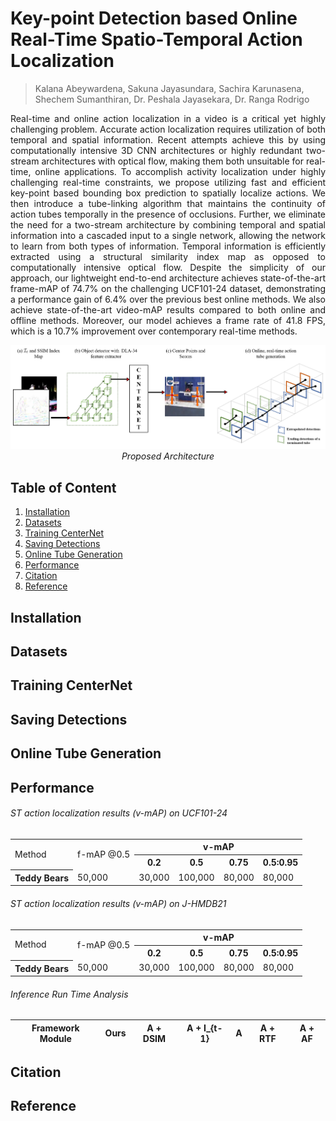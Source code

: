 # Key-point Detection based Online Real-Time Spatio-Temporal Action Localization
> Kalana Abeywardena, Sakuna Jayasundara, Sachira Karunasena, Shechem Sumanthiran, Dr. Peshala Jayasekara, Dr. Ranga Rodrigo

<p align='justify'>
Real-time and online action localization in a video is a critical yet highly challenging problem. Accurate action localization requires utilization of both temporal and spatial information. Recent attempts achieve this by using computationally intensive 3D CNN architectures or highly redundant two-stream architectures with optical flow, making them both unsuitable for real-time, online applications. To accomplish activity localization under highly challenging real-time constraints, we propose utilizing fast and efficient key-point based bounding box prediction to spatially localize actions. We then introduce a tube-linking algorithm that maintains the continuity of action tubes temporally in the presence of occlusions. Further, we eliminate the need for a two-stream architecture by combining temporal and spatial information into a cascaded input to a single network, allowing the network to learn from both types of information. Temporal information is efficiently extracted using a structural similarity index map as opposed to computationally intensive optical flow. Despite the simplicity of our approach, our lightweight end-to-end architecture achieves state-of-the-art frame-mAP of 74.7% on the challenging UCF101-24 dataset, demonstrating a performance gain of 6.4% over the previous best online methods. We also achieve state-of-the-art video-mAP results compared to
both online and offline methods. Moreover, our model achieves a frame rate of 41.8 FPS, which is a 10.7% improvement over contemporary real-time methods.
</p>

<p align="center">
  <img src="figures/NewArchitecture.png">
  <em>Proposed Architecture</em>
</p>

## Table of Content
  1. [Installation](#installation)
  2. [Datasets](#datasets)
  3. [Training CenterNet](#centernet)
  3. [Saving Detections](#detections)
  4. [Online Tube Generation](#tubegeneration)
  5. [Performance](#performance)
  6. [Citation](#citation)
  7. [Reference](#reference)

## Installation

## Datasets

## Training CenterNet

## Saving Detections

## Online Tube Generation

## Performance

###### ST action localization results (v-mAP) on UCF101-24
<table>
  <col>
  <colgroup span="4"></colgroup>
  
  <tr>
    <td rowspan="2">Method</td>
    <td rowspan="2">f-mAP @0.5</td>
    <th colspan="4" scope="colgroup">v-mAP</th>
  </tr>
  <tr>
    <th scope="col">0.2</th>
    <th scope="col">0.5</th>
    <th scope="col">0.75</th>
    <th scope="col">0.5:0.95</th>
  </tr>
  <tr>
    <th scope="row">Teddy Bears</th>
    <td>50,000</td>
    <td>30,000</td>
    <td>100,000</td>
    <td>80,000</td>
    <td>80,000</td>
  </tr>
</table>

###### ST action localization results (v-mAP) on J-HMDB21
<table>
  <col>
  <colgroup span="4"></colgroup>
  
  <tr>
    <td rowspan="2">Method</td>
    <td rowspan="2">f-mAP @0.5</td>
    <th colspan="4" scope="colgroup">v-mAP</th>
  </tr>
  <tr>
    <th scope="col">0.2</th>
    <th scope="col">0.5</th>
    <th scope="col">0.75</th>
    <th scope="col">0.5:0.95</th>
  </tr>
  <tr>
    <th scope="row">Teddy Bears</th>
    <td>50,000</td>
    <td>30,000</td>
    <td>100,000</td>
    <td>80,000</td>
    <td>80,000</td>
  </tr>
</table>

###### Inference Run Time Analysis
|  Framework Module  |    Ours   |   A + DSIM |   A + I_{t-1} |     A      |     A + RTF    |      A + AF    | 
| :----------------: |:---------:| :---------:| :-----------: | :--------: | :------------: | :------------: |

## Citation

## Reference
